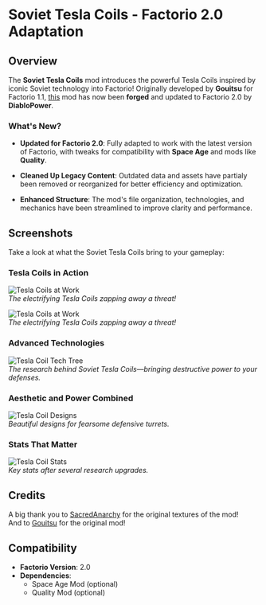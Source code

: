 # Soviet Tesla Coils - Factorio 2.0 Adaptation

## Overview
The **Soviet Tesla Coils** mod introduces the powerful Tesla Coils inspired by iconic Soviet technology into Factorio! Originally developed by **Gouitsu** for Factorio 1.1, [this](https://mods.factorio.com/mod/Soviet-Tesla-Coils) mod has now been **forged** and updated to Factorio 2.0 by **DiabloPower**.

### What's New?
- **Updated for Factorio 2.0**:
  Fully adapted to work with the latest version of Factorio, with tweaks for compatibility with **Space Age** and mods like **Quality**.

- **Cleaned Up Legacy Content**:
  Outdated data and assets have partialy been removed or reorganized for better efficiency and optimization.

- **Enhanced Structure**:
  The mod's file organization, technologies, and mechanics have been streamlined to improve clarity and performance.

## Screenshots
Take a look at what the Soviet Tesla Coils bring to your gameplay:

### Tesla Coils in Action
![Tesla Coils at Work](https://github.com/DiabloPower/Soviet-Tesla-Coils/tree/main/Soviet-Tesla-Coils_V2/graphics/screenshots/Screenshot_sap01.png)  
*The electrifying Tesla Coils zapping away a threat!*

![Tesla Coils at Work](https://github.com/DiabloPower/Soviet-Tesla-Coils/tree/main/Soviet-Tesla-Coils_V2/graphics/screenshots/Screenshot_sap02.png)  
*The electrifying Tesla Coils zapping away a threat!*

### Advanced Technologies
![Tesla Coil Tech Tree](https://github.com/DiabloPower/Soviet-Tesla-Coils/tree/main/Soviet-Tesla-Coils_V2/graphics/screenshots/Screenshot_tech.png)  
*The research behind Soviet Tesla Coils—bringing destructive power to your defenses.*

### Aesthetic and Power Combined
![Tesla Coil Designs](https://github.com/DiabloPower/Soviet-Tesla-Coils/tree/main/Soviet-Tesla-Coils_V2/graphics/screenshots/Screenshot_designs.png)  
*Beautiful designs for fearsome defensive turrets.*

### Stats That Matter
![Tesla Coil Stats](https://github.com/DiabloPower/Soviet-Tesla-Coils/tree/main/Soviet-Tesla-Coils_V2/graphics/screenshots/Screenshot_stats.png)  
*Key stats after several research upgrades.*

## Credits
A big thank you to [SacredAnarchy](https://mods.factorio.com/user/Sacredanarchy) for the original textures of the mod!  
And to [Gouitsu](https://mods.factorio.com/user/Gouitsu) for the original mod!

## Compatibility
- **Factorio Version**: 2.0
- **Dependencies**:
  - Space Age Mod (optional)
  - Quality Mod (optional)
